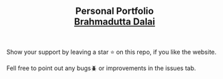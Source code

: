 <h2 align="center">Personal Portfolio <br/> <a target="_blank" href="https://companyportfolio1.netlify.app/">Brahmadutta Dalai</a></h2>

<br/>


<p>Show your support by leaving a star ⭐ on this repo, if you like the website.</p>
<p>Fell free to point out any bugs🪲 or improvements in the issues tab.</p>
